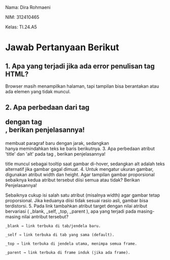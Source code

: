Nama: Dira Rohmaeni 



NIM: 312410465



Kelas: TI.24.A5



# Jawab Pertanyaan Berikut



## 1. Apa yang terjadi jika ada error penulisan tag HTML?



Browser masih menampilkan halaman, tapi tampilan bisa berantakan atau ada elemen yang tidak muncul.



## 2. Apa perbedaan dari tag <p> dengan tag <br>, berikan penjelasannya!

<p> membuat paragraf baru dengan jarak, sedangkan <br> hanya memindahkan teks ke baris berikutnya.
3. Apa perbedaan atribut 'title' dan 'alt' pada tag <img>, berikan penjelasannya!

title muncul sebagai tooltip saat gambar di-hover, sedangkan alt adalah teks alternatif jika gambar gagal dimuat.
4. Untuk mengatur ukuran gambar, digunakan atribut width dan height. Agar tampilan gambar proporsional sebaiknya kedua atribut tersebut diisi semua atau tidak? Berikan Penjelasannya!

Sebaiknya cukup isi salah satu atribut (misalnya width) agar gambar tetap proporsional. Jika keduanya diisi tidak sesuai rasio asli, gambar bisa terdistorsi.
5. Pada link tambahkan atribut target dengan nilai atribut bervariasi ( _blank, _self, _top, _parent ), apa yang terjadi pada masing-masing nilai antribut tersebut?

    _blank → link terbuka di tab/jendela baru.

    _self → link terbuka di tab yang sama (default).

    _top → link terbuka di jendela utama, menimpa semua frame.

    _parent → link terbuka di frame induk (jika ada frame).


